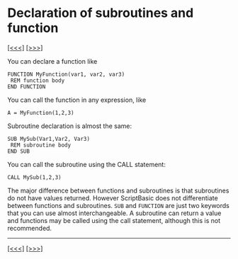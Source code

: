 # Declaration of subroutines and function

[\[\<\<\<\]](ug_18.md) [\[\>\>\>\]](ug_18.2.md)

You can declare a function like

    FUNCTION MyFunction(var1, var2, var3)
     REM function body
    END FUNCTION

You can call the function in any expression, like

    A = MyFunction(1,2,3)

Subroutine declaration is almost the same:

    SUB MySub(Var1,Var2, Var3)
     REM subroutine body
    END SUB

You can call the subroutine using the CALL statement:

    CALL MySub(1,2,3)

The major difference between functions and subroutines is that
subroutines do not have values returned. However ScriptBasic does not
differentiate between functions and subroutines. `SUB` and `FUNCTION`
are just two keywords that you can use almost interchangeable. A
subroutine can return a value and functions may be called using the call
statement, although this is not recommended.

-----

[\[\<\<\<\]](ug_18.md) [\[\>\>\>\]](ug_18.2.md)
